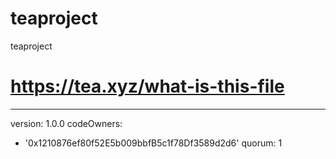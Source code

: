 # teaproject
teaproject
# https://tea.xyz/what-is-this-file
---
version: 1.0.0
codeOwners:
  - '0x1210876ef80f52E5b009bbfB5c1f78Df3589d2d6'
quorum: 1
